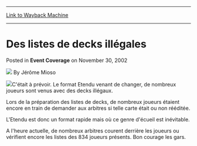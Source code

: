
---
[Link to Wayback Machine](https://web.archive.org/web/20171030215637/https://magic.wizards.com/en/articles/archive/event-coverage/des-listes-de-decks-ill%C3%A9gales-2002-11-30)

[_metadata_:author]:- "Jérôme Mioso"
[_metadata_:description]:- "C'était à prévoir. Le format Etendu venant de changer, de nombreux joueurs sont venus avec des decks illégaux. Lors de la préparation des listes de decks, de nombreux joueurs étaient encore en train de demander aux arbitres si telle carte était ou non rééditée. L'Etendu est donc un format rapide mais où ce genre d'écueil est inévitable."
[_metadata_:generator]:- "Drupal 7 (http://drupal.org)"
[_metadata_:node]:- "785071"
[_metadata_:publish_date]:- "2002-11-30"
[_metadata_:source]:- "div-main-content"
[_metadata_:title]:- "Des listes de decks illégales"
[_metadata_:wayback_capture_timestamp]:- "2017-10-30 21:56:37"
[_metadata_:wayback_raw_url]:- "https://web.archive.org/web/20171030215637id_/https://magic.wizards.com/en/articles/archive/event-coverage/des-listes-de-decks-ill%C3%A9gales-2002-11-30"
[_metadata_:wayback_url]:- "https://magic.wizards.com/en/articles/archive/event-coverage/des-listes-de-decks-ill%C3%A9gales-2002-11-30"
---


Des listes de decks illégales
=============================



 Posted in **Event Coverage**
 on November 30, 2002 






![](https://media.magic.wizards.com/styles/auth_small/public/generic-avatar-150_581.png)
By Jérôme Mioso











![](https://media.magic.wizards.com/image_legacy_migration/sideboard/images/gprei02/a992.jpg)C'était à prévoir. Le format Etendu venant de changer, de nombreux joueurs sont venus avec des decks illégaux. 

Lors de la préparation des listes de decks, de nombreux joueurs étaient encore en train de demander aux arbitres si telle carte était ou non rééditée. 

L'Etendu est donc un format rapide mais où ce genre d'écueil est inévitable. 

A l'heure actuelle, de nombreux arbitres courent derrière les joueurs ou vérifient encore les listes des 834 joueurs présents. Bon courage les gars. 








